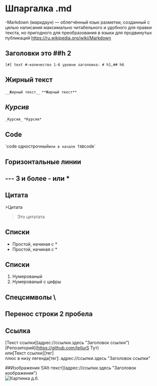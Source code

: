 # Шпаргалка .md
 -Markdown (маркдаун) — облегчённый язык разметки, созданный с целью написания максимально читабельного и удобного для правки текста, но пригодного для преобразования в языки для продвинутых публикаций
https://ru.wikipedia.org/wiki/Markdown
## Заголовки это ##h 2
`[#] text #-количество 1-6 уровни заголовка: # h1,## h6`
## __Жирный текст__
  `__Жирный текст__`
  `**Жирный текст**`
## _Курсив_
  `_Курсив_`
  `*Курсив*`  
## Code
  \`code однострочный` или в начале TAB
  `code`
## Горизонтальные линии
\---  3 и более - или *
---
## Цитата
\>Цитата
>Это цитатата

## Списки
* Простой, начиная с *
* Простой, начиная с *  

## Списки
1. Нумерованый  
1. Нумерованый с цифры

## Спецсимволы \
## Перенос строки 2 пробела

## Ссылка
  \[Текст ссылки](адрес://ссылки.здесь "Заголовок ссылки")  
  [Репозиторий](https://github.com/tellurS Тут)  
  или\[Текст ссылки][тег]    
  плюс в низу легенда\[тег]: адрес://ссылки.здесь "Заголовок ссылки"

##Изображения
\!\[Alt-текст](адрес://ссылки.здесь "Заголовок изображения")  
![Картинка д.б.](https://upload.wikimedia.org/wikipedia/commons/d/d5/Face-angel.svg "вот она")
